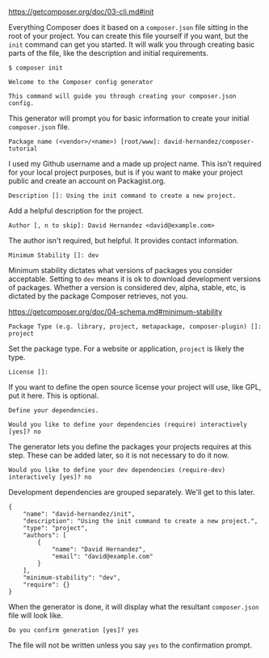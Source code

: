 https://getcomposer.org/doc/03-cli.md#init

Everything Composer does it based on a `composer.json` file sitting in the root 
of your project. You can create this file yourself if you want, but the `init` 
command can get you started. It will walk you through creating basic parts of the 
file, like the description and initial requirements.

```$xslt
$ composer init
                                          
Welcome to the Composer config generator  
                                            
This command will guide you through creating your composer.json config.
```

This generator will prompt you for basic information to create your initial 
`composer.json` file.

```
Package name (<vendor>/<name>) [root/www]: david-hernandez/composer-tutorial
```

I used my Github username and a made up project name. This isn't required for
your local project purposes, but is if you want to make your project public and
create an account on Packagist.org.
        
```
Description []: Using the init command to create a new project.
```

Add a helpful description for the project.

```
Author [, n to skip]: David Hernandez <david@example.com>
```

The author isn't required, but helpful. It provides contact information.     

```
Minimum Stability []: dev
```

Minimum stability dictates what versions of packages you consider acceptable. 
Setting to `dev` means it is ok to download development versions of packages. 
Whether a version is considered dev, alpha, stable, etc, is dictated by the package 
Composer retrieves, not you.

https://getcomposer.org/doc/04-schema.md#minimum-stability

```
Package Type (e.g. library, project, metapackage, composer-plugin) []: project
```

Set the package type. For a website or application, `project` is likely the type.

```
License []:
```

If you want to define the open source license your project will use, like GPL, 
put it here. This is optional. 

```
Define your dependencies.

Would you like to define your dependencies (require) interactively [yes]? no
```

The generator lets you define the packages your projects requires at this step. These 
can be added later, so it is not necessary to do it now.

```
Would you like to define your dev dependencies (require-dev) interactively [yes]? no
```

Development dependencies are grouped separately. We'll get to this later.


```
{
    "name": "david-hernandez/init",
    "description": "Using the init command to create a new project.",
    "type": "project",
    "authors": [
        {
            "name": "David Hernandez",
            "email": "david@example.com"
        }
    ],
    "minimum-stability": "dev",
    "require": {}
}
```

When the generator is done, it will display what the resultant `composer.json` 
file will look like.

```
Do you confirm generation [yes]? yes
```

The file will not be written unless you say `yes` to the 
confirmation prompt.
